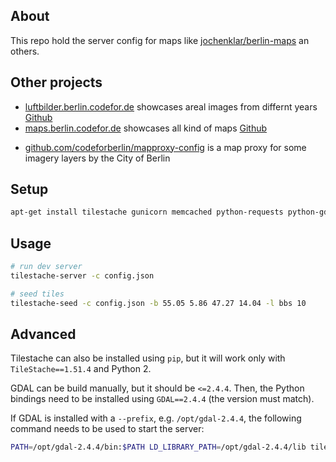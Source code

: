 About
-----

This repo hold the server config for maps like [jochenklar/berlin-maps](https://github.com/jochenklar/berlin-maps) an others.

Other projects
-----

* [luftbilder.berlin.codefor.de](https://luftbilder.berlin.codefor.de) showcases areal images from differnt years [Github](https://github.com/codeforberlin/luftbilder.berlin.codefor.de) 
* [maps.berlin.codefor.de](https://maps.berlin.codefor.de) showcases all kind of maps [Github](https://github.com/codeforberlin/maps.berlin.codefor.de) 
<!-- * [github.com/codeforberlin/tilestache-config](https://github.com/codeforberlin/tilestache-config) is the config for serving areal imagery from file ([config](https://github.com/codeforberlin/tilestache-config/blob/master/config.json)) -->
* [github.com/codeforberlin/mapproxy-config](https://github.com/codeforberlin/mapproxy-config) is a map proxy for some imagery layers by the City of Berlin

Setup
-----

```bash
apt-get install tilestache gunicorn memcached python-requests python-gdal gdal-bin
```

Usage
-----

```bash
# run dev server
tilestache-server -c config.json

# seed tiles
tilestache-seed -c config.json -b 55.05 5.86 47.27 14.04 -l bbs 10
```

Advanced
--------

Tilestache can also be installed using `pip`, but it will work only with `TileStache==1.51.4` and Python 2.

GDAL can be build manually, but it should be `<=2.4.4`. Then, the Python bindings need to be installed using `GDAL==2.4.4` (the version must match).

If GDAL is installed with a `--prefix`, e.g. `/opt/gdal-2.4.4`, the following command needs to be used to start the server:

```bash
PATH=/opt/gdal-2.4.4/bin:$PATH LD_LIBRARY_PATH=/opt/gdal-2.4.4/lib tilestache-server -c config.json
```
